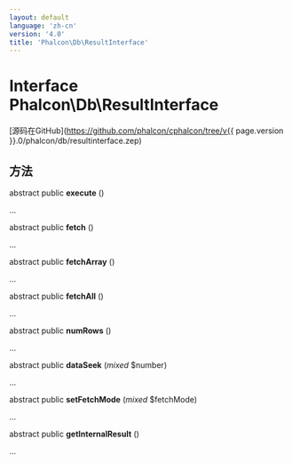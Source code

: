 ```yaml
---
layout: default
language: 'zh-cn'
version: '4.0'
title: 'Phalcon\Db\ResultInterface'
---
```


# Interface **Phalcon\Db\ResultInterface**

[源码在GitHub](https://github.com/phalcon/cphalcon/tree/v{{ page.version }}.0/phalcon/db/resultinterface.zep)

## 方法

abstract public **execute** ()

...

abstract public **fetch** ()

...

abstract public **fetchArray** ()

...

abstract public **fetchAll** ()

...

abstract public **numRows** ()

...

abstract public **dataSeek** (*mixed* $number)

...

abstract public **setFetchMode** (*mixed* $fetchMode)

...

abstract public **getInternalResult** ()

...
